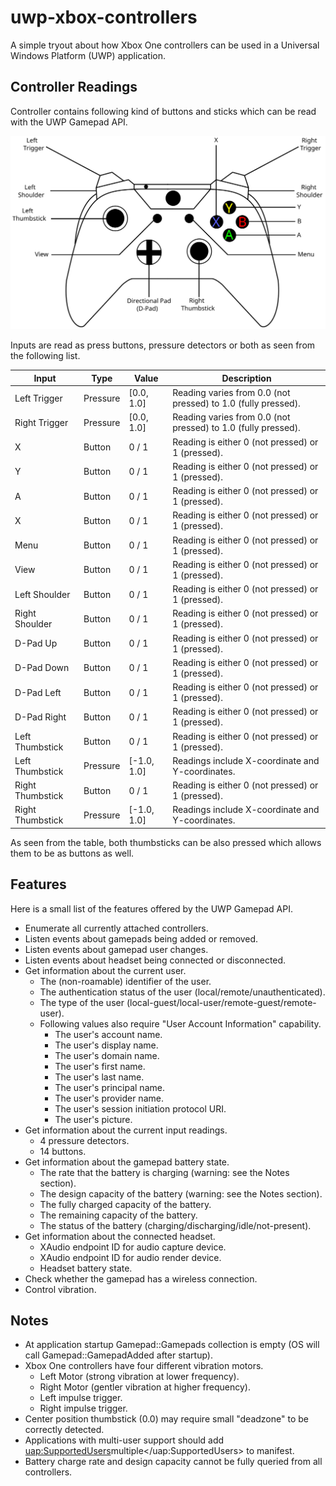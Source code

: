 # uwp-xbox-controllers
A simple tryout about how Xbox One controllers can be used in a Universal Windows Platform (UWP) application.

## Controller Readings
Controller contains following kind of buttons and sticks which can be read with the UWP Gamepad API.

![alt text](https://github.com/toivjon/uwp-xbox-controllers/blob/master/Images/xbox-controller.svg "Xbox One Controller")

Inputs are read as press buttons, pressure detectors or both as seen from the following list.

| Input            | Type     | Value       | Description                                                   |
| ---------------- | -------- | ----------- | ------------------------------------------------------------- |
| Left Trigger     | Pressure | [0.0, 1.0]  | Reading varies from 0.0 (not pressed) to 1.0 (fully pressed). |
| Right Trigger	   | Pressure | [0.0, 1.0]  | Reading varies from 0.0 (not pressed) to 1.0 (fully pressed). |
| X                | Button   |   0 / 1     | Reading is either 0 (not pressed) or 1 (pressed).             |
| Y                | Button   |   0 / 1     | Reading is either 0 (not pressed) or 1 (pressed).             |
| A                | Button   |   0 / 1     | Reading is either 0 (not pressed) or 1 (pressed).             |
| X                | Button   |   0 / 1     | Reading is either 0 (not pressed) or 1 (pressed).             |
| Menu             | Button   |   0 / 1     | Reading is either 0 (not pressed) or 1 (pressed).             |
| View             | Button   |   0 / 1     | Reading is either 0 (not pressed) or 1 (pressed).             |
| Left Shoulder    | Button   |   0 / 1     | Reading is either 0 (not pressed) or 1 (pressed).             |
| Right Shoulder   | Button   |   0 / 1     | Reading is either 0 (not pressed) or 1 (pressed).             |
| D-Pad Up		   | Button   |   0 / 1     | Reading is either 0 (not pressed) or 1 (pressed).             |
| D-Pad Down       | Button   |   0 / 1     | Reading is either 0 (not pressed) or 1 (pressed).             |
| D-Pad Left	   | Button   |   0 / 1     | Reading is either 0 (not pressed) or 1 (pressed).             |
| D-Pad Right	   | Button   |   0 / 1     | Reading is either 0 (not pressed) or 1 (pressed).             |
| Left Thumbstick  | Button   |   0 / 1     | Reading is either 0 (not pressed) or 1 (pressed).             |
| Left Thumbstick  | Pressure | [-1.0, 1.0] | Readings include X-coordinate and Y-coordinates.				|
| Right Thumbstick | Button   |   0 / 1     | Reading is either 0 (not pressed) or 1 (pressed).             |
| Right Thumbstick | Pressure | [-1.0, 1.0] | Readings include X-coordinate and Y-coordinates.              |

As seen from the table, both thumbsticks can be also pressed which allows them to be as buttons as well.

## Features
Here is a small list of the features offered by the UWP Gamepad API.

- Enumerate all currently attached controllers.
- Listen events about gamepads being added or removed.
- Listen events about gamepad user changes.
- Listen events about headset being connected or disconnected.
- Get information about the current user.
  - The (non-roamable) identifier of the user.
  - The authentication status of the user (local/remote/unauthenticated).
  - The type of the user (local-guest/local-user/remote-guest/remote-user).
  - Following values also require "User Account Information" capability.    
	- The user's account name.
	- The user's display name.
	- The user's domain name.
	- The user's first name.
	- The user's last name.
	- The user's principal name.
	- The user's provider name.
	- The user's session initiation protocol URI.
	- The user's picture.
- Get information about the current input readings.
  - 4 pressure detectors.
  - 14 buttons.
- Get information about the gamepad battery state.
  - The rate that the battery is charging (warning: see the Notes section).
  - The design capacity of the battery (warning: see the Notes section).
  - The fully charged capacity of the battery.
  - The remaining capacity of the battery.
  - The status of the battery (charging/discharging/idle/not-present).
- Get information about the connected headset.
  - XAudio endpoint ID for audio capture device.
  - XAudio endpoint ID for audio render device.
  - Headset battery state.
- Check whether the gamepad has a wireless connection.
- Control vibration.

## Notes

- At application startup Gamepad::Gamepads collection is empty (OS will call Gamepad::GamepadAdded after startup).
- Xbox One controllers have four different vibration motors.
  - Left Motor (strong vibration at lower frequency).
  - Right Motor (gentler vibration at higher frequency).
  - Left impulse trigger.
  - Right impulse trigger.
- Center position thumbstick (0.0) may require small "deadzone" to be correctly detected.
- Applications with multi-user support should add <uap:SupportedUsers>multiple</uap:SupportedUsers> to manifest.
- Battery charge rate and design capacity cannot be fully queried from all controllers.